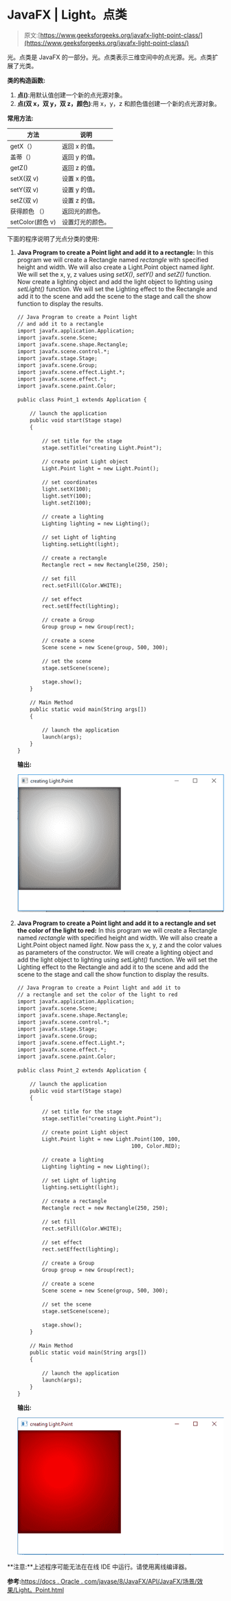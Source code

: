# JavaFX | Light。点类

> 原文:[https://www.geeksforgeeks.org/javafx-light-point-class/](https://www.geeksforgeeks.org/javafx-light-point-class/)

光。点类是 JavaFX 的一部分。光。点类表示三维空间中的点光源。光。点类扩展了光类。

**类的构造函数:**

1.  **点()**:用默认值创建一个新的点光源对象。
2.  **点(双 x，双 y，双 z，颜色)**:用 x，y，z 和颜色值创建一个新的点光源对象。

**常用方法:**

| 方法 | 说明 |
| --- | --- |
| getX（） | 返回 x 的值。 |
| 盖蒂（） | 返回 y 的值。 |
| getZ() | 返回 z 的值。 |
| setX(双 v) | 设置 x 的值。 |
| setY(双 v) | 设置 y 的值。 |
| setZ(双 v) | 设置 z 的值。 |
| 获得颜色 （） | 返回光的颜色。 |
| setColor(颜色 v) | 设置灯光的颜色。 |

下面的程序说明了光点分类的使用:

1.  **Java Program to create a Point light and add it to a rectangle:** In this program we will create a Rectangle named *rectangle* with specified height and width. We will also create a Light.Point object named *light*. We will set the x, y, z values using *setX()*, *setY()* and *setZ()* function. Now create a lighting object and add the light object to lighting using *setLight()* function. We will set the Lighting effect to the Rectangle and add it to the scene and add the scene to the stage and call the show function to display the results.

    ```
    // Java Program to create a Point light 
    // and add it to a rectangle
    import javafx.application.Application;
    import javafx.scene.Scene;
    import javafx.scene.shape.Rectangle;
    import javafx.scene.control.*;
    import javafx.stage.Stage;
    import javafx.scene.Group;
    import javafx.scene.effect.Light.*;
    import javafx.scene.effect.*;
    import javafx.scene.paint.Color;

    public class Point_1 extends Application {

        // launch the application
        public void start(Stage stage)
        {

            // set title for the stage
            stage.setTitle("creating Light.Point");

            // create point Light object
            Light.Point light = new Light.Point();

            // set coordinates
            light.setX(100);
            light.setY(100);
            light.setZ(100);

            // create a lighting
            Lighting lighting = new Lighting();

            // set Light of lighting
            lighting.setLight(light);

            // create a rectangle
            Rectangle rect = new Rectangle(250, 250);

            // set fill
            rect.setFill(Color.WHITE);

            // set effect
            rect.setEffect(lighting);

            // create a Group
            Group group = new Group(rect);

            // create a scene
            Scene scene = new Scene(group, 500, 300);

            // set the scene
            stage.setScene(scene);

            stage.show();
        }

        // Main Method
        public static void main(String args[])
        {

            // launch the application
            launch(args);
        }
    }
    ```

    **输出:**

    ![](img/a744a0ea17a31710e1e8280fe60e62d0.png)

2.  **Java Program to create a Point light and add it to a rectangle and set the color of the light to red:** In this program we will create a Rectangle named *rectangle* with specified height and width. We will also create a Light.Point object named *light*. Now pass the x, y, z and the color values as parameters of the constructor. We will create a lighting object and add the light object to lighting using *setLight()* function. We will set the Lighting effect to the Rectangle and add it to the scene and add the scene to the stage and call the show function to display the results.

    ```
    // Java Program to create a Point light and add it to
    // a rectangle and set the color of the light to red
    import javafx.application.Application;
    import javafx.scene.Scene;
    import javafx.scene.shape.Rectangle;
    import javafx.scene.control.*;
    import javafx.stage.Stage;
    import javafx.scene.Group;
    import javafx.scene.effect.Light.*;
    import javafx.scene.effect.*;
    import javafx.scene.paint.Color;

    public class Point_2 extends Application {

        // launch the application
        public void start(Stage stage)
        {

            // set title for the stage
            stage.setTitle("creating Light.Point");

            // create point Light object
            Light.Point light = new Light.Point(100, 100, 
                                         100, Color.RED);

            // create a lighting
            Lighting lighting = new Lighting();

            // set Light of lighting
            lighting.setLight(light);

            // create a rectangle
            Rectangle rect = new Rectangle(250, 250);

            // set fill
            rect.setFill(Color.WHITE);

            // set effect
            rect.setEffect(lighting);

            // create a Group
            Group group = new Group(rect);

            // create a scene
            Scene scene = new Scene(group, 500, 300);

            // set the scene
            stage.setScene(scene);

            stage.show();
        }

        // Main Method
        public static void main(String args[])
        {

            // launch the application
            launch(args);
        }
    }
    ```

    **输出:**

    ![](img/5d6b96d88729075bc28e4951423889b7.png)

**注意:**上述程序可能无法在在线 IDE 中运行。请使用离线编译器。

**参考:**[https://docs . Oracle . com/javase/8/JavaFX/API/JavaFX/场景/效果/Light。Point.html](https://docs.oracle.com/javase/8/javafx/api/javafx/scene/effect/Light.Point.html)